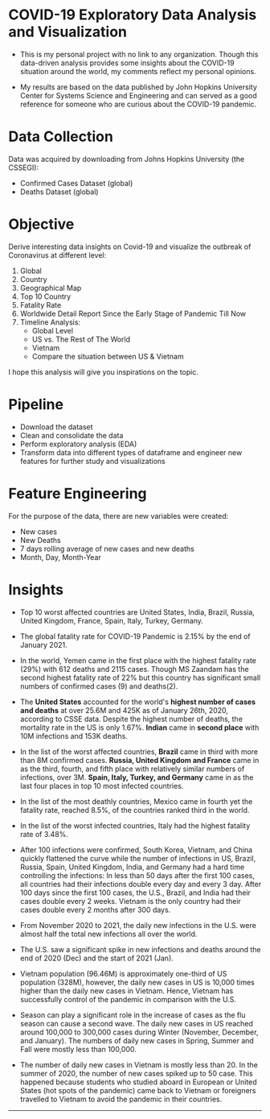 # COVID-19 Exploratory Data Analysis and Visualization

- This is my personal project with no link to any organization. Though this data-driven analysis provides some insights about the COVID-19 situation around the world, my comments reflect my personal opinions. 

- My results are based on the data published by John Hopkins University Center for Systems Science and Engineering and can served as a good reference for someone who are curious about the COVID-19 pandemic.



# Data Collection

Data was acquired by downloading from Johns Hopkins University (the CSSEGI):
 - Confirmed Cases Dataset (global)
 - Deaths Dataset (global)
 


# Objective

Derive interesting data insights on Covid-19 and visualize the outbreak of Coronavirus at different level:

  1. Global 
  2. Country 
  3. Geographical Map
  4. Top 10 Country
  5. Fatality Rate
  6. Worldwide Detail Report Since the Early Stage of Pandemic Till Now
  7. Timeline Analysis:
       - Global Level
       - US vs. The Rest of The World
       - Vietnam
       - Compare the situation between US & Vietnam
       
I hope this analysis will give you inspirations on the topic.
 

# Pipeline

 - Download the dataset
 - Clean and consolidate the data
 - Perform exploratory analysis (EDA)
 - Transform data into different types of dataframe and engineer new features for further study and visualizations



# Feature Engineering

For the purpose of the data, there are new variables were created:
- New cases
- New Deaths
- 7 days rolling average of new cases and new deaths
- Month, Day, Month-Year 



# Insights

- Top 10 worst affected countries are United States, India, Brazil, Russia, United Kingdom, France, Spain, Italy, Turkey, Germany.


- The global fatality rate for COVID-19 Pandemic is 2.15% by the end of January 2021.


- In the world, Yemen came in the first place with the highest fatality rate (29%) with 612 deaths and 2115 cases. Though MS Zaandam has the second highest fatality rate of 22% but this country has significant small numbers of confirmed cases (9) and  deaths(2). 



- The **United States** accounted for the world's **highest number of cases and deaths** at over 25.6M and 425K as of January 26th, 2020, according to CSSE data. Despite the highest number of deaths, the mortality rate in the US is only 1.67%. **Indian** came in **second place** with 10M infections and 153K deaths.


- In the list of the worst affected countries, **Brazil** came in third with more than 8M confirmed cases. **Russia, United Kingdom and France** came in as the third, fourth, and fifth place with relatively similar numbers of infections, over 3M. **Spain, Italy, Turkey, and Germany**  came in as the last four places in top 10 most infected countries.


- In the list of the most deathly countries, Mexico came in fourth yet the fatality rate, reached 8.5%, of the countries ranked third in the world.


- In the list of the worst infected countries, Italy had the highest fatality rate of 3.48%.


- After 100 infections were confirmed, South Korea, Vietnam, and China quickly flattened the curve while the number of infections in US, Brazil, Russia, Spain, United Kingdom, India, and Germany had a hard time controlling the infections: In less than 50 days after the first 100 cases, all countries had their infections double every day and every 3 day. After 100 days since the first 100 cases, the U.S., Brazil, and India had their cases double every 2 weeks. Vietnam is the only country had their cases double every 2 months after 300 days.


- From November 2020 to 2021, the daily new infections in the U.S. were almost half the total new infections all over the world.

- The U.S. saw a significant spike in new infections and deaths around the end of 2020 (Dec) and the start of 2021 (Jan).


- Vietnam population (96.46M) is approximately one-third of US population (328M), however, the daily new cases in US is 10,000 times higher than the daily new cases in Vietnam. Hence, Vietnam has successfully control of the pandemic in comparison with the U.S.


- Season can play a significant role in the increase of cases as the flu season can cause a second wave. The daily new cases in US reached around 100,000 to 300,000 cases during Winter (November, December, and January). The numbers of daily new cases in Spring, Summer and Fall were mostly less than 100,000.


- The number of daily new cases in Vietnam is mostly less than 20. In the summer of 2020, the number of new cases spiked up to 50 case. This happened because students who studied aboard in European or United States (hot spots of the pandemic) came back to Vietnam or foreigners travelled to Vietnam to avoid the pandemic in their countries. 


________________________________________________________________